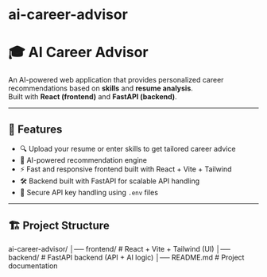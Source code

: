 # ai-career-advisor
# 🎓 AI Career Advisor

An AI-powered web application that provides personalized career recommendations based on **skills** and **resume analysis**.  
Built with **React (frontend)** and **FastAPI (backend)**.

---

## 🚀 Features
- 🔍 Upload your resume or enter skills to get tailored career advice  
- 🤖 AI-powered recommendation engine  
- ⚡ Fast and responsive frontend built with React + Vite + Tailwind  
- 🛠️ Backend built with FastAPI for scalable API handling  
- 🔐 Secure API key handling using `.env` files  

---

## 🏗️ Project Structure
ai-career-advisor/
│── frontend/ # React + Vite + Tailwind (UI)
│── backend/ # FastAPI backend (API + AI logic)
│── README.md # Project documentation